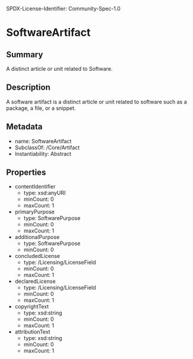 SPDX-License-Identifier: Community-Spec-1.0

# SoftwareArtifact

## Summary

A distinct article or unit related to Software.

## Description

A software artifact is a distinct article or unit related to software
such as a package, a file, or a snippet.

## Metadata

- name: SoftwareArtifact
- SubclassOf: /Core/Artifact
- Instantiability: Abstract

## Properties

- contentIdentifier
  - type: xsd:anyURI
  - minCount: 0
  - maxCount: 1
- primaryPurpose
  - type: SoftwarePurpose
  - minCount: 0
  - maxCount: 1
- additionalPurpose
  - type: SoftwarePurpose
  - minCount: 0
- concludedLicense
  - type: /Licensing/LicenseField
  - minCount: 0
  - maxCount: 1
- declaredLicense
  - type: /Licensing/LicenseField
  - minCount: 0
  - maxCount: 1
- copyrightText
  - type: xsd:string
  - minCount: 0
  - maxCount: 1
- attributionText
  - type: xsd:string
  - minCount: 0
  - maxCount: 1

